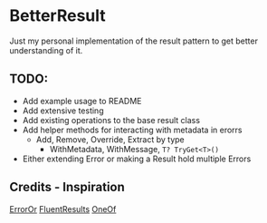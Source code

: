 # BetterResult
Just my personal implementation of the result pattern to get better understanding of it.

## TODO:
- Add example usage to README
- Add extensive testing
- Add existing operations to the base result class
- Add helper methods for interacting with metadata in erorrs
    - Add, Remove, Override, Extract by type
        - WithMetadata, WithMessage, `T? TryGet<T>()`
- Either extending Error or making a Result hold multiple Errors

## Credits - Inspiration
[ErrorOr](https://github.com/amantinband/error-or)
[FluentResults](https://github.com/altmann/FluentResults)
[OneOf](https://github.com/mcintyre321/OneOf)

